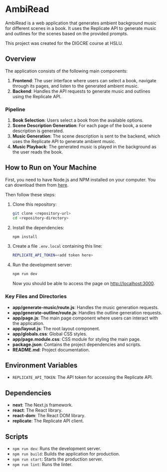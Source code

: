 # AmbiRead

AmbiRead is a web application that generates ambient background music for different scenes in a book. It uses the Replicate API to generate music and outlines for the scenes based on the provided prompts.

This project was created for the DIGCRE course at HSLU.

## Overview

The application consists of the following main components:

1. **Frontend**: The user interface where users can select a book, navigate through its pages, and listen to the generated ambient music.
2. **Backend**: Handles the API requests to generate music and outlines using the Replicate API.

### Pipeline

1. **Book Selection**: Users select a book from the available options.
2. **Scene Description Generation**: For each page of the book, a scene description is generated.
3. **Music Generation**: The scene description is sent to the backend, which uses the Replicate API to generate ambient music.
4. **Music Playback**: The generated music is played in the background as the user reads the book.

## How to Run on Your Machine

First, you need to have Node.js and NPM installed on your computer. You can download them from [here](https://nodejs.org/en/download).

Then follow these steps:

1. Clone this repository:

   ```sh
   git clone <repository-url>
   cd <repository-directory>
   ```

2. Install the dependencies:

   ```sh
   npm install
   ```

3. Create a file `.env.local` containing this line:

   ```sh
   REPLICATE_API_TOKEN=<add token here>
   ```

4. Run the development server:

   ```sh
   npm run dev
   ```

   Now you should be able to access the page on [http://localhost:3000](http://localhost:3000).

### Key Files and Directories

- **app/generate-music/route.js**: Handles the music generation requests.
- **app/generate-outline/route.js**: Handles the outline generation requests.
- **app/page.js**: The main page component where users can interact with the application.
- **app/layout.js**: The root layout component.
- **app/globals.css**: Global CSS styles.
- **app/page.module.css**: CSS module for styling the main page.
- **package.json**: Contains the project dependencies and scripts.
- **README.md**: Project documentation.

## Environment Variables

- `REPLICATE_API_TOKEN`: The API token for accessing the Replicate API.

## Dependencies

- **next**: The Next.js framework.
- **react**: The React library.
- **react-dom**: The React DOM library.
- **replicate**: The Replicate API client.

## Scripts

- `npm run dev`: Runs the development server.
- `npm run build`: Builds the application for production.
- `npm run start`: Starts the production server.
- `npm run lint`: Runs the linter.
